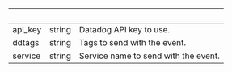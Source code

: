 | &nbsp; | &nbsp; | &nbsp; |
|---|---|---|
| api_key | string | Datadog API key to use. |
| ddtags | string | Tags to send with the event. |
| service | string | Service name to send with the event. |